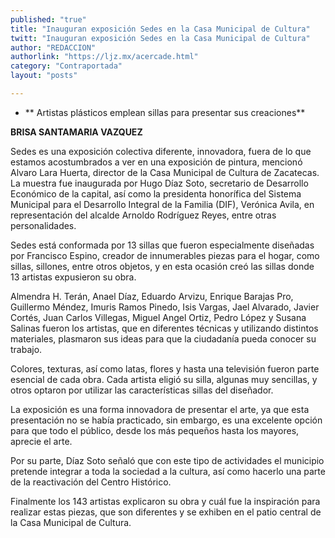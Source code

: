 ```yaml
---
published: "true"
title: "Inauguran exposición Sedes en la Casa Municipal de Cultura"
twitt: "Inauguran exposición Sedes en la Casa Municipal de Cultura"
author: "REDACCION"
authorlink: "https://ljz.mx/acercade.html"
category: "Contraportada"
layout: "posts"

---
```


*   ** Artistas plásticos emplean sillas para presentar sus creaciones**

**BRISA SANTAMARIA VAZQUEZ**

Sedes es una exposición colectiva diferente, innovadora, fuera de lo que estamos acostumbrados a ver en una exposición de pintura, mencionó Alvaro Lara Huerta, director de la Casa Municipal de Cultura de Zacatecas.  
La muestra fue inaugurada por Hugo Díaz Soto, secretario de Desarrollo Económico de la capital, así como la presidenta honorífica del Sistema Municipal para el Desarrollo Integral de la Familia (DIF), Verónica Avila, en representación del alcalde Arnoldo Rodríguez Reyes, entre otras personalidades.

Sedes está conformada por 13 sillas que fueron especialmente diseñadas por Francisco Espino, creador de innumerables piezas para el hogar, como sillas, sillones, entre otros objetos, y en esta ocasión creó las sillas donde 13 artistas expusieron su obra.

Almendra H. Terán, Anael Díaz, Eduardo Arvizu, Enrique Barajas Pro, Guillermo Méndez, Imuris Ramos Pinedo, Isis Vargas, Jael Alvarado, Javier Cortés, Juan Carlos Villegas, Miguel Angel Ortiz, Pedro López y Susana Salinas fueron los artistas, que en diferentes técnicas y utilizando distintos materiales, plasmaron sus ideas para que la ciudadanía pueda conocer su trabajo.

Colores, texturas, así como latas, flores y hasta una televisión fueron parte esencial de cada obra. Cada artista eligió su silla, algunas muy sencillas, y otros optaron por utilizar las características sillas del diseñador.

La exposición es una forma innovadora de presentar el arte, ya que esta presentación no se había practicado, sin embargo, es una excelente opción para que todo el público, desde los más pequeños hasta los mayores, aprecie el arte.

Por su parte, Díaz Soto señaló que con este tipo de actividades el municipio pretende integrar a toda la sociedad a la cultura, así como hacerlo una parte de la reactivación del Centro Histórico.

Finalmente los 143 artistas explicaron su obra y cuál fue la inspiración para realizar estas piezas, que son diferentes y se exhiben en el patio central de la Casa Municipal de Cultura.
